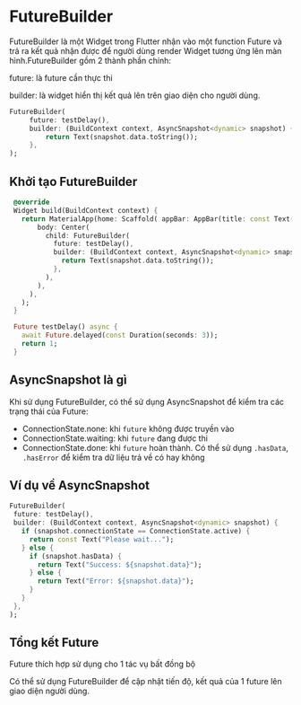 # FutureBuilder

FutureBuilder là một Widget trong Flutter nhận vào một function Future và trả ra kết quả nhận được để người dùng render Widget tương ứng lên màn hình.FutureBuilder gồm 2 thành phần chính:

future: là future cần thực thi

builder: là widget hiển thị kết quả lên trên giao diện cho người dùng.



```dart
FutureBuilder(
     future: testDelay(),
     builder: (BuildContext context, AsyncSnapshot<dynamic> snapshot) {
         return Text(snapshot.data.toString());
     },
);
```





## Khởi tạo FutureBuilder

```dart
 @override
 Widget build(BuildContext context) {
   return MaterialApp(home: Scaffold( appBar: AppBar(title: const Text("FutureBuilder")),
       body: Center(
         child: FutureBuilder(
           future: testDelay(),
           builder: (BuildContext context, AsyncSnapshot<dynamic> snapshot) {
             return Text(snapshot.data.toString());
           },
         ),
       ),
     ),
   );
 }

 Future testDelay() async {
   await Future.delayed(const Duration(seconds: 3));
   return 1;
 }
```



## **AsyncSnapshot** là gì

Khi sử dụng FutureBuilder, có thể sử dụng AsyncSnapshot để kiểm tra các trạng thái của Future:

- ConnectionState.none: khi `future` không được truyền vào
- ConnectionState.waiting: khi `future` đang được thi
- ConnectionState.done: khi `future` hoàn thành. Có thể sử dụng `.hasData`, `.hasError` để kiểm tra dữ liệu trả về có hay không

## **Ví dụ về AsyncSnapshot**

```dart
FutureBuilder(
 future: testDelay(),
 builder: (BuildContext context, AsyncSnapshot<dynamic> snapshot) {
   if (snapshot.connectionState == ConnectionState.active) {
     return const Text("Please wait...");
   } else {
     if (snapshot.hasData) {
       return Text("Success: ${snapshot.data}");
     } else {
       return Text("Error: ${snapshot.data}");
     }
   }
 },
);
```

## **Tổng kết Future**

Future thích hợp sử dụng cho 1 tác vụ bất đồng bộ

Có thể sử dụng FutureBuilder để cập nhật tiến độ, kết quả của 1 future lên giao diện người dùng.